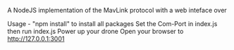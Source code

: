 A NodeJS implementation of the MavLink protocol with a web inteface over 

Usage -
	"npm install" to install all packages
	Set the Com-Port in index.js then run index.js
	Power up your drone
	Open your browser to http://127.0.0.1:3001
